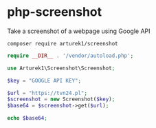 # php-screenshot
Take a screenshot of a webpage using Google API

```composer require arturek1/screenshot```
```php
require __DIR__ . '/vendor/autoload.php';

use Arturek1\Screenshot\Screenshot;

$key = "GOOGLE API KEY";

$url = "https://tvn24.pl";
$screenshot = new Screenshot($key);
$base64 = $screenshot->get($url);

echo $base64;
```
